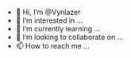- 👋 Hi, I’m @Vynlazer
- 👀 I’m interested in ...
- 🌱 I’m currently learning ...
- 💞️ I’m looking to collaborate on ...
- 📫 How to reach me ...

<!---
Vynlazer/Vynlazer is a ✨ special ✨ repository because its `README.md` (this file) appears on your GitHub profile.
You can click the Preview link to take a look at your changes.
--->

